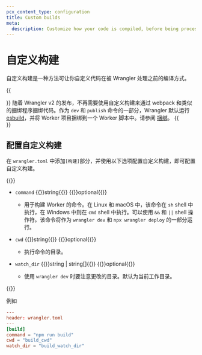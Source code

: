 ```yaml
---
pcx_content_type: configuration
title: Custom builds
meta:
  description: Customize how your code is compiled, before being processed by Wrangler.
---
```


# 自定义构建

自定义构建是一种方法可让你自定义代码在被 Wrangler 处理之前的编译方式。

{{<Aside type="note">}}
随着 Wrangler v2 的发布，不再需要使用自定义构建来通过 webpack 和类似的捆绑程序捆绑代码。作为 `dev` 和 `publish` 命令的一部分，Wrangler 默认运行 [esbuild](https://esbuild.github.io/)，并将 Worker 项目捆绑到一个 Worker 脚本中。请参阅 [捆绑](/workers/wrangler/bundling/)。
{{</Aside>}}

## 配置自定义构建

在 `wrangler.toml` 中添加`[构建]`部分，并使用以下选项配置自定义构建，即可配置自定义构建。

{{<definitions>}}

- `command` {{<type>}}string{{</type>}} {{<prop-meta>}}optional{{</prop-meta>}}

  - 用于构建 Worker 的命令。在 Linux 和 macOS 中，该命令在 `sh` shell 中执行，在 Windows 中则在 `cmd` shell 中执行。可以使用 `&&` 和 `||` shell 操作符。该命令将作为 `wrangler dev` 和 `npx wrangler deploy` 的一部分运行。

- `cwd` {{<type>}}string{{</type>}} {{<prop-meta>}}optional{{</prop-meta>}}

  - 执行命令的目录。

- `watch_dir` {{<type>}}string | string[]{{</type>}} {{<prop-meta>}}optional{{</prop-meta>}}

  - 使用 `wrangler dev` 时要注意更改的目录。默认为当前工作目录。

{{</definitions>}}

例如

```toml
---
header: wrangler.toml
---
[build]
command = "npm run build"
cwd = "build_cwd"
watch_dir = "build_watch_dir"
```